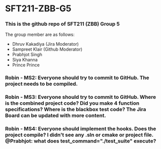 # SFT211-ZBB-G5
### This is the github repo of SFT211 (ZBB) Group 5
The group member are as follows:
* Dhruv Kakadiya (Jira Moderator)
* Sampreet Klair (Github Moderator)
* Prabhjot Singh
* Siya Khanna
* Prince Prince

### Robin - MS2: Everyone should try to commit to GitHub. The project needs to be compiled.

### Robin - MS3: Everyone should try to commit to GitHub. Where is the combined project code? Did you make 4 function specifications? Where is the blackbox test code? The Jira Board can be updated with more content.

### Robin - MS4: Everyone should implement the hooks. Does the project compile? I didn't see any .sln or cmake or project file.  @Prabhjot: what does test_command="./test_suite" execute?
